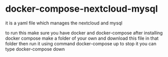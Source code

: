 # docker-compose-nextcloud-mysql
it is a yaml file which manages the nextcloud and mysql

to run this make sure you have docker and docker-compose
after installing docker compose 
make a folder of your own and download this file in that folder
then run it using command docker-compose up
to stop it you can type docker-compose down
